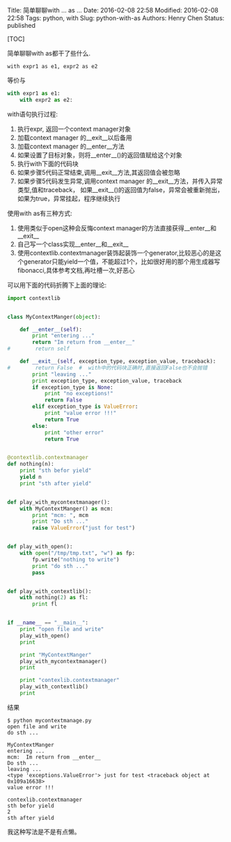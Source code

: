 Title: 简单聊聊with ... as ...
Date: 2016-02-08 22:58
Modified: 2016-02-08 22:58
Tags: python, with
Slug: python-with-as
Authors: Henry Chen
Status: published

[TOC]

简单聊聊with as都干了些什么.

```
with expr1 as e1, expr2 as e2
```
等价与
```python
with expr1 as e1:
    with expr2 as e2:
```

with语句执行过程:  

1. 执行expr, 返回一个context manager对象  
2. 加载context manager 的__exit__以后备用  
3. 加载context manager 的__enter__方法  
4. 如果设置了目标对象，则将__enter__()的返回值赋给这个对象  
5. 执行with下面的代码块  
6. 如果步骤5代码正常结束,调用__exit__方法,其返回值会被忽略  
7. 如果步骤5代码发生异常,调用context manager 的__exit__方法，并传入异常类型,值和traceback， 如果__exit__()的返回值为false，异常会被重新抛出，如果为true，异常挂起，程序继续执行  


使用with as有三种方式:  

1. 使用类似于open这种会反悔context manager的方法直接获得__enter__和__exit__  
2. 自己写一个class实现__enter__和__exit__  
3. 使用contextlib.contextmanager装饰起装饰一个generator,比较恶心的是这个generator只能yield一个值，不能超过1个，比如很好用的那个用生成器写fibonacci,具体参考文档,再吐槽一次,好恶心  


可以用下面的代码折腾下上面的理论:
```python
import contextlib


class MyContextManger(object):

    def __enter__(self):
        print "entering ..."
        return "Im return from __enter__"
#        return self

    def __exit__(self, exception_type, exception_value, traceback):
#        return False  #  with中的代码块正确时,直接返回False也不会抛错
        print "leaving ..."
        print exception_type, exception_value, traceback
        if exception_type is None:
            print "no exceptions!"
            return False
        elif exception_type is ValueError:
            print "value error !!!"
            return True
        else:
            print "other error"
            return True


@contextlib.contextmanager
def nothing(n):
    print "sth befor yield"
    yield n
    print "sth after yield"


def play_with_mycontextmanager():
    with MyContextManger() as mcm:
        print "mcm: ", mcm
        print "Do sth ..."
        raise ValueError("just for test")


def play_with_open():
    with open("/tmp/tmp.txt", "w") as fp:
        fp.write("nothing to write")
        print "do sth ..."
        pass


def play_with_contextlib():
    with nothing(2) as fl:
        print fl


if __name__ == "__main__":
    print "open file and write"
    play_with_open()
    print

    print "MyContextManger"
    play_with_mycontextmanager()
    print

    print "contexlib.contextmanager"
    play_with_contextlib()
    print
```

结果  
```text
$ python mycontextmanage.py
open file and write
do sth ...

MyContextManger
entering ...
mcm:  Im return from __enter__
Do sth ...
leaving ...
<type 'exceptions.ValueError'> just for test <traceback object at 0x109a16638>
value error !!!

contexlib.contextmanager
sth befor yield
2
sth after yield

```

我这种写法是不是有点懒。  
